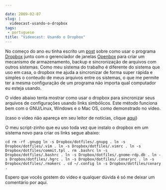 ```yaml
---

date: 2009-02-07
slug: |
  videocast-usando-o-dropbox
tags:
 - portuguese
title: "Videocast: Usando o Dropbox"
---
```


No começo do ano eu tinha escrito um
[post](http://blog.ogmaciel.com/?p=500) sobre como usar o programa
[Dropbox](https://www.getdropbox.com) junto com o gerenciador de janelas
[Openbox](http://icculus.org/openbox/index.php/Main_Page) para criar um
mecanismo de armazenamento, backup e sincronização de arquivos com
outros sistemas. Como meu sistema do trabalho é diferente do sistema que
uso em casa, o dropbox me ajuda a sincronizar de forma super rápida e
simples o conteudo de meus arquivos entre os sistemas, o que me permite
ter a mesma configuração de um programa não importa qual computador eu
esteja usando.

O vídeo abaixo tenta mostrar como usar o dropbox para sincronizar seus
arquivos de configurações usando links simbólicos. Este método funciona
bem com o GNU/Linux, Windows e o Mac OS, como demonstrado no vídeo.

(caso o vídeo não apareça em seu leitor de notícias, clique
[aqui](http://video.google.com/videoplay?docid=2320732265509847286&hl=en))

O meu script-zinho que eu uso toda vez que instalo o dropbox em um
sistema novo para criar os links segue abaixo:

`cd rm -rf .gnupg ln -s Dropbox/dotfiles/.gnupg . ln -s Dropbox/dotfiles/.vim . ln -s Dropbox/dotfiles/.vimrc . ln -s Dropbox/dotfiles/commit.tpl . rm .bashrc ln -s Dropbox/dotfiles/.bashrc . ln -s Dropbox/dotfiles/.gnome-rdp.db . ln -s Dropbox/dotfiles/.hgrc . ln -s Dropbox/dotfiles/.conaryrc . ln -s Dropbox/dotfiles/.rmakerc . cd ~/.config ln -s Dropbox/dotfiles/conary .`

Espero que vocês gostem do vídeo e qualquer dúvida é só me deixar um
comentário por aqui.
